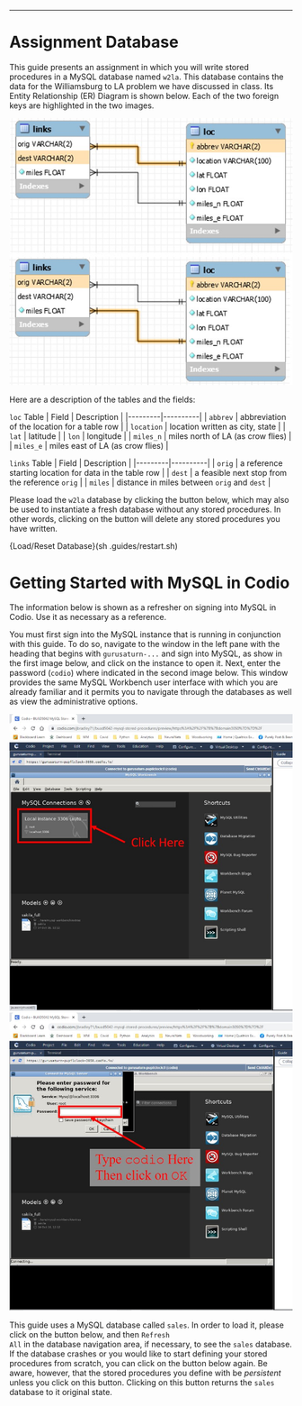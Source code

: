 ----------

# Assignment Database

This guide presents an assignment in which you will write stored procedures in a MySQL database named <code>w2la</code>.  This database contains the data for  the Williamsburg to LA problem we have discussed in class.  Its Entity Relationship (ER) Diagram is shown below.  Each of the two foreign keys are highlighted in the two images.

![ER Diagram](.guides/img/jb/w2la_er.jpg)

Here are a description of the tables and the fields:

<code>loc</code> Table 
| Field | Description |
|---------|----------|
| <code>abbrev</code> | abbreviation of the location for a table row  |
| <code>location</code> | location written as city, state  |
| <code>lat</code> | latitude  |
| <code>lon</code> | longitude  |
| <code>miles_n</code> | miles north of LA (as crow flies) |
| <code>miles_e</code> | miles east of LA (as crow flies) |

<code>links</code> Table 
| Field | Description |
|---------|----------|
| <code>orig</code> | a reference starting location for data in the table row  |
| <code>dest</code> | a feasible next stop from the reference <code>orig</code>  |
| <code>miles</code> | distance in miles between <code>orig</code> and <code>dest</code>  |




Please load the <code>w2la</code> database by clicking the button below, which may also be used to instantiate a fresh database without any stored procedures.  In other words, clicking on the button will delete any stored procedures you have written.

{Load/Reset Database}(sh .guides/restart.sh) 

# Getting Started with MySQL in Codio

The information below is shown as a refresher on signing into MySQL in Codio.  Use it as necessary as a reference.

You must first sign into the MySQL instance that is running in conjunction with this guide.  To do so, navigate to the window in the left pane with the heading that begins with  <code>gurusaturn-...</code> and sign into MySQL, as show in the first image below, and click on the instance to open it.  Next, enter the password (<code>codio</code>) where indicated in the second image below.  This window provides the same MySQL Workbench user interface with which you are already familiar and it permits you to navigate through the databases as well as view the administrative options.

![MySQL Login](.guides/img/jb/mysql_login1.jpg)
![MySQL Login](.guides/img/jb/mysql_login2.jpg)


This guide uses a MySQL database called <code>sales</code>.  In order to load it, please click on the button below, and then <code>Refresh All</code> in the database navigation area, if necessary, to see the <code>sales</code> database.  If the database crashes or you would like to start defining your stored procedures from scratch, you can click on the button below again.  Be aware, however, that the stored procedures you define with be _persistent_ unless you click on this button.  Clicking on this button returns the <code>sales</code> database to it original state.
